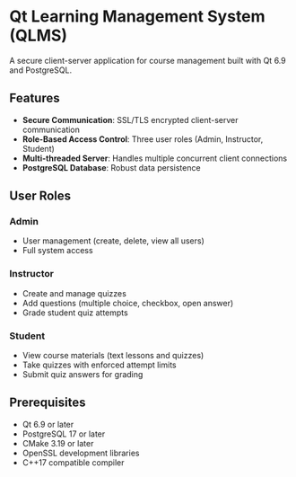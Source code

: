 # Qt Learning Management System (QLMS)

A secure client-server application for course management built with Qt 6.9 and PostgreSQL.

## Features

- **Secure Communication**: SSL/TLS encrypted client-server communication
- **Role-Based Access Control**: Three user roles (Admin, Instructor, Student)
- **Multi-threaded Server**: Handles multiple concurrent client connections
- **PostgreSQL Database**: Robust data persistence

## User Roles

### Admin
- User management (create, delete, view all users)
- Full system access

### Instructor
- Create and manage quizzes
- Add questions (multiple choice, checkbox, open answer)
- Grade student quiz attempts

### Student
- View course materials (text lessons and quizzes)
- Take quizzes with enforced attempt limits
- Submit quiz answers for grading

## Prerequisites

- Qt 6.9 or later
- PostgreSQL 17 or later
- CMake 3.19 or later
- OpenSSL development libraries
- C++17 compatible compiler
